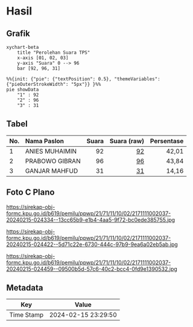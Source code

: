# Hasil

## Grafik

```mermaid
xychart-beta
    title "Perolehan Suara TPS"
    x-axis [01, 02, 03]
    y-axis "Suara" 0 --> 96
    bar [92, 96, 31]
```

```mermaid
%%{init: {"pie": {"textPosition": 0.5}, "themeVariables": {"pieOuterStrokeWidth": "5px"}} }%%
pie showData
    "1" : 92
    "2" : 96
    "3" : 31
```

## Tabel

| No. | Nama Paslon    | Suara | Suara (raw) | Persentase |
|:--- |:-------------- | -----:| -----------:| ----------:|
| 1   | ANIES MUHAIMIN | 92    | [92][p-1]   | 42,01      |
| 2   | PRABOWO GIBRAN | 96    | [96][p-2]   | 43,84      |
| 3   | GANJAR MAHFUD  | 31    | [31][p-3]   | 14,16      |


[p-1]: https://github.com/gigit-pemilu/pemilu-2024-21-kepulauan-riau/blob/main/pilpres/hitung-suara/sub/21-kepulauan-riau/sub/71-kota-batam/sub/11-sagulung/sub/1002-sungai-binti/sub/037-tps/sub/paslon-1.txt
[p-2]: https://github.com/gigit-pemilu/pemilu-2024-21-kepulauan-riau/blob/main/pilpres/hitung-suara/sub/21-kepulauan-riau/sub/71-kota-batam/sub/11-sagulung/sub/1002-sungai-binti/sub/037-tps/sub/paslon-2.txt
[p-3]: https://github.com/gigit-pemilu/pemilu-2024-21-kepulauan-riau/blob/main/pilpres/hitung-suara/sub/21-kepulauan-riau/sub/71-kota-batam/sub/11-sagulung/sub/1002-sungai-binti/sub/037-tps/sub/paslon-3.txt

## Foto C Plano

https://sirekap-obj-formc.kpu.go.id/b619/pemilu/ppwp/21/71/11/10/02/2171111002037-20240215-024334--13cc65b9-e1b4-4aa5-9f72-bc0ede385755.jpg

https://sirekap-obj-formc.kpu.go.id/b619/pemilu/ppwp/21/71/11/10/02/2171111002037-20240215-024422--5d71c22e-6730-444c-97b9-9ea6a02eb5ab.jpg

https://sirekap-obj-formc.kpu.go.id/b619/pemilu/ppwp/21/71/11/10/02/2171111002037-20240215-024459--09500b5d-57c6-40c2-bcc4-0fd9e1390532.jpg


## Metadata

| Key        | Value               |
| ---------- | ------------------- |
| Time Stamp | 2024-02-15 23:29:50 |



